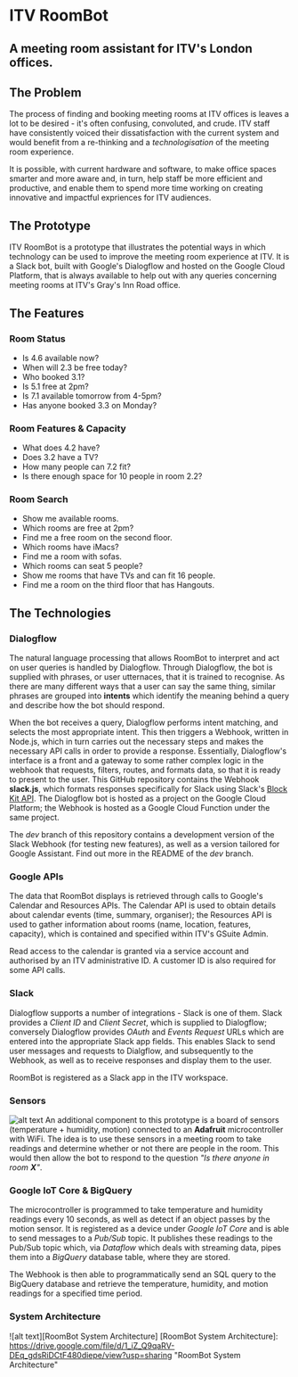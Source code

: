 # ITV RoomBot
A meeting room assistant for ITV's London offices.
---
## The Problem
The process of finding and booking meeting rooms at ITV offices is leaves a lot to be desired - it's often confusing, convoluted, and crude. ITV staff have consistently voiced their dissatisfaction with the current system and would benefit from a re-thinking and a *technologisation* of the meeting room experience.

It is possible, with current hardware and software, to make office spaces smarter and more aware and, in turn, help staff be more efficient and productive, and enable them to spend more time working on creating innovative and impactful expriences for ITV audiences.

## The Prototype
ITV RoomBot is a prototype that illustrates the potential ways in which technology can be used to improve the meeting room experience at ITV. It is a Slack bot, built with Google's Dialogflow and hosted on the Google Cloud Platform, that is always available to help out with any queries concerning meeting rooms at ITV's Gray's Inn Road office. 

## The Features
### Room Status
- Is 4.6 available now?
- When will 2.3 be free today?
- Who booked 3.1?
- Is 5.1 free at 2pm?
- Is 7.1 available tomorrow from 4-5pm? 
- Has anyone booked 3.3 on Monday?
### Room Features & Capacity
- What does 4.2 have?
- Does 3.2 have a TV?
- How many people can 7.2 fit?
- Is there enough space for 10 people in room 2.2?
### Room Search
- Show me available rooms.
- Which rooms are free at 2pm?
- Find me a free room on the second floor.
- Which rooms have iMacs?
- Find me a room with sofas.
- Which rooms can seat 5 people?
- Show me rooms that have TVs and can fit 16 people.
- Find me a room on the third floor that has Hangouts.

## The Technologies
### Dialogflow
The natural language processing that allows RoomBot to interpret and act on user queries is handled by Dialogflow. Through Dialogflow, the bot is supplied with phrases, or user utternaces, that it is trained to recognise. As there are many different ways that a user can say the same thing, similar phrases are grouped into **intents** which identify the meaning behind a query and describe how the bot should respond.

When the bot receives a query, Dialogflow performs intent matching, and selects the most appropriate intent. This then triggers a Webhook, written in Node.js, which in turn carries out the necessary steps and makes the necessary API calls in order to provide a response. Essentially, Dialogflow's interface is a front and a gateway to some rather complex logic in the webhook that requests, filters, routes, and formats data, so that it is ready to present to the user. This GitHub repository contains the Webhook **slack.js**, which formats responses specifically for Slack using Slack's [Block Kit API](https://api.slack.com/messaging/composing). The Dialogflow bot is hosted as a project on the Google Cloud Platform; the Webhook is hosted as a Google Cloud Function under the same project.

The *dev* branch of this repository contains a development version of the Slack Webhook (for testing new features), as well as a version tailored for Google Assistant. Find out more in the README of the *dev* branch.

### Google APIs
The data that RoomBot displays is retrieved through calls to Google's Calendar and Resources APIs. The Calendar API is used to obtain details about calendar events (time, summary, organiser); the Resources API is used to gather information about rooms (name, location, features, capacity), which is contained and specified within ITV's GSuite Admin. 

Read access to the calendar is granted via a service account and authorised by an ITV administrative ID. A customer ID is also required for some API calls.

### Slack
Dialogflow supports a number of integrations - Slack is one of them.
Slack provides a *Client ID* and *Client Secret*, which is supplied to Dialogflow; conversely Dialogflow provides *OAuth* and *Events Request* URLs which are entered into the appropriate Slack app fields. This enables Slack to send user messages and requests to Dialgflow, and subsequently to the Webhook, as well as to receive responses and display them to the user.

RoomBot is registered as a Slack app in the ITV workspace. 

### Sensors
![alt text](https://drive.google.com/file/d/1QjPK7adsoBEikTVvEvHVGbzYmbNOmZJw/view?usp=sharing "Sensors")
An additional component to this prototype is a board of sensors (temperature + humidity, motion) connected to an **Adafruit** microcontroller with WiFi. The idea is to use these sensors in a meeting room to take readings and determine whether or not there are people in the room. This would then allow the bot to respond to the question *"Is there anyone in room **X**"*. 

### Google IoT Core & BigQuery
The microcontroller is programmed to take temperature and humidity readings every 10 seconds, as well as detect if an object passes by the motion sensor. It is registered as a device under *Google IoT Core* and is able to send messages to a *Pub/Sub* topic. It publishes these readings to the Pub/Sub topic which, via *Dataflow* which deals with streaming data, pipes them into a *BigQuery* database table, where they are stored.

The Webhook is then able to programmatically send an SQL query to the BigQuery database and retrieve the temperature, humidity, and motion readings for a specified time period.

### System Architecture
![alt text][RoomBot System Architecture]
[RoomBot System Architecture]: https://drive.google.com/file/d/1_iZ_Q9qaRV-DEq_gdsRiDCtF480diepe/view?usp=sharing "RoomBot System Architecture"
